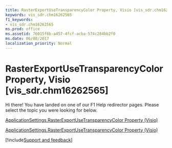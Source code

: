 ```yaml
---
title: RasterExportUseTransparencyColor Property, Visio [vis_sdr.chm16262565]
keywords: vis_sdr.chm16262565
f1_keywords:
- vis_sdr.chm16262565
ms.prod: office
ms.assetid: 76015f6b-a457-4fcf-acba-574c284bb2f0
ms.date: 06/08/2017
localization_priority: Normal
---
```



# RasterExportUseTransparencyColor Property, Visio [vis_sdr.chm16262565]

Hi there! You have landed on one of our F1 Help redirector pages. Please select the topic you were looking for below.

[ApplicationSettings.RasterExportUseTransparencyColor Property (Visio)](https://msdn.microsoft.com/library/1fd93b1b-8b35-a82a-17f5-0fa2ffa819a7%28Office.15%29.aspx)

[ApplicationSettings.RasterExportUseTransparencyColor Property (Visio)](https://msdn.microsoft.com/library/6e3c9ab2-27a6-4a45-413e-13cf471d7c9c.aspx)

[!include[Support and feedback](~/includes/feedback-boilerplate.md)]